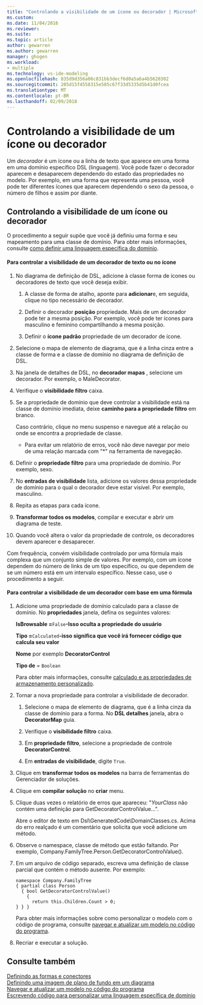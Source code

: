 ```yaml
---
title: "Controlando a visibilidade de um ícone ou decorador | Microsoft Docs"
ms.custom: 
ms.date: 11/04/2016
ms.reviewer: 
ms.suite: 
ms.topic: article
author: gewarren
ms.author: gewarren
manager: ghogen
ms.workload:
- multiple
ms.technology: vs-ide-modeling
ms.openlocfilehash: 835d9d356a06c831bb3decf6d0a5a6a4b5620302
ms.sourcegitcommit: 205d15f4558315e585c67f33d5335d5b41d0fcea
ms.translationtype: MT
ms.contentlocale: pt-BR
ms.lasthandoff: 02/09/2018
---
```

# <a name="controlling-the-visibility-of-an-icon-or-decorator"></a>Controlando a visibilidade de um ícone ou decorador
Um *decorador* é um ícone ou a linha de texto que aparece em uma forma em uma domínio específico DSL (linguagem). Você pode fazer o decorador aparecem e desaparecem dependendo do estado das propriedades no modelo. Por exemplo, em uma forma que representa uma pessoa, você pode ter diferentes ícones que aparecem dependendo o sexo da pessoa, o número de filhos e assim por diante.  
  
## <a name="controlling-the-visibility-of-an-icon-or-decorator"></a>Controlando a visibilidade de um ícone ou decorador  
 O procedimento a seguir supõe que você já definiu uma forma e seu mapeamento para uma classe de domínio. Para obter mais informações, consulte [como definir uma linguagem específica do domínio](../modeling/how-to-define-a-domain-specific-language.md).  
  
#### <a name="to-control-the-visibility-of-an-icon-or-text-decorator"></a>Para controlar a visibilidade de um decorador de texto ou no ícone  
  
1.  No diagrama de definição de DSL, adicione à classe forma de ícones ou decoradores de texto que você deseja exibir.  
  
    1.  A classe de forma de atalho, aponte para **adicionar**e, em seguida, clique no tipo necessário de decorador.  
  
    2.  Definir o decorador **posição** propriedade. Mais de um decorador pode ter a mesma posição. Por exemplo, você pode ter ícones para masculino e feminino compartilhando a mesma posição.  
  
    3.  Definir o **ícone padrão** propriedade de um decorador de ícone.  
  
2.  Selecione o mapa de elemento de diagrama, que é a linha cinza entre a classe de forma e a classe de domínio no diagrama de definição de DSL.  
  
3.  Na janela de detalhes de DSL, no **decorador mapas** , selecione um decorador. Por exemplo, o MaleDecorator.  
  
4.  Verifique o **visibilidade filtro** caixa.  
  
5.  Se a propriedade de domínio que deve controlar a visibilidade está na classe de domínio imediata, deixe **caminho para a propriedade filtro** em branco.  
  
     Caso contrário, clique no menu suspenso e navegue até a relação ou onde se encontra a propriedade de classe.  
  
    -   Para evitar um relatório de erros, você não deve navegar por meio de uma relação marcada com "*" na ferramenta de navegação.  
  
6.  Definir o **propriedade filtro** para uma propriedade de domínio. Por exemplo, sexo.  
  
7.  No **entradas de visibilidade** lista, adicione os valores dessa propriedade de domínio para o qual o decorador deve estar visível. Por exemplo, masculino.  
  
8.  Repita as etapas para cada ícone.  
  
9. **Transformar todos os modelos**, compilar e executar e abrir um diagrama de teste.  
  
10. Quando você altera o valor da propriedade de controle, os decoradores devem aparecer e desaparecer.  
  
 Com frequência, convém visibilidade controlado por uma fórmula mais complexa que um conjunto simple de valores. Por exemplo, com um ícone dependem do número de links de um tipo específico, ou que dependem de se um número está em um intervalo específico. Nesse caso, use o procedimento a seguir.  
  
#### <a name="to-control-the-visibility-of-a-decorator-based-on-a-formula"></a>Para controlar a visibilidade de um decorador com base em uma fórmula  
  
1.  Adicione uma propriedade de domínio calculado para a classe de domínio. No **propriedades** janela, defina os seguintes valores:  
  
     **IsBrowsable =**`False`**-Isso oculta a propriedade do usuário**   
  
     **Tipo =**`Calculated`**-isso significa que você irá fornecer código que calcula seu valor**   
  
     **Nome** por exemplo **DecoratorControl**  
  
     **Tipo de** = `Boolean`  
  
     Para obter mais informações, consulte [calculado e as propriedades de armazenamento personalizado](../modeling/calculated-and-custom-storage-properties.md).  
  
2.  Tornar a nova propriedade para controlar a visibilidade de decorador.  
  
    1.  Selecione o mapa de elemento de diagrama, que é a linha cinza da classe de domínio para a forma. No **DSL detalhes** janela, abra o **DecoratorMap** guia.  
  
    2.  Verifique o **visibilidade filtro** caixa.  
  
    3.  Em **propriedade filtro**, selecione a propriedade de controle **DecoratorControl**.  
  
    4.  Em **entradas de visibilidade**, digite `True`.  
  
3.  Clique em **transformar todos os modelos** na barra de ferramentas do Gerenciador de soluções.  
  
4.  Clique em **compilar solução** no **criar** menu.  
  
5.  Clique duas vezes o relatório de erros que apareceu: "*YourClass* não contém uma definição para GetDecoratorControlValue...".  
  
     Abre o editor de texto em Dsl\GeneratedCode\DomainClasses.cs. Acima do erro realçado é um comentário que solicita que você adicione um método.  
  
6.  Observe o namespace, classe de método que estão faltando.  Por exemplo, Company.FamilyTree.Person.GetDecoratorControlValue().  
  
7.  Em um arquivo de código separado, escreva uma definição de classe parcial que contém o método ausente. Por exemplo:  
  
    ```  
    namespace Company.FamilyTree  
    { partial class Person  
      { bool GetDecoratorControlValue()  
        {  
          return this.Children.Count > 0;  
    } } }  
    ```  
  
     Para obter mais informações sobre como personalizar o modelo com o código de programa, consulte [navegar e atualizar um modelo no código do programa](../modeling/navigating-and-updating-a-model-in-program-code.md).  
  
8.  Recriar e executar a solução.  
  
## <a name="see-also"></a>Consulte também  
 [Definindo as formas e conectores](../modeling/defining-shapes-and-connectors.md)   
 [Definindo uma imagem de plano de fundo em um diagrama](../modeling/setting-a-background-image-on-a-diagram.md)   
 [Navegar e atualizar um modelo no código do programa](../modeling/navigating-and-updating-a-model-in-program-code.md)   
 [Escrevendo código para personalizar uma linguagem específica de domínio](../modeling/writing-code-to-customise-a-domain-specific-language.md)